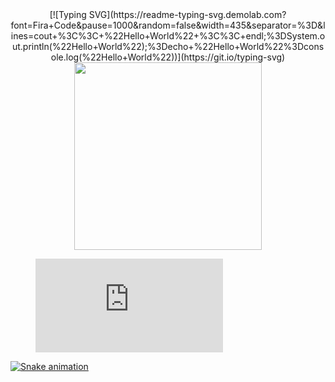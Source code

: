 <div align="center">
    [![Typing SVG](https://readme-typing-svg.demolab.com?font=Fira+Code&pause=1000&random=false&width=435&separator=%3D&lines=cout+%3C%3C+%22Hello+World%22+%3C%3C+endl;%3DSystem.out.println(%22Hello+World%22);%3Decho+%22Hello+World%22%3Dconsole.log(%22Hello+World%22))](https://git.io/typing-svg)
</div>

<div align="center">
    <a href="https://github.com/hj5230">
    <img align="center" height="300" src="https://github-readme-stats.vercel.app/api/top-langs/?username=hj5230&layout=compact&langs_count=16&theme=dracula"/>
</div>

<figure><embed src="https://wakatime.com/share/@018d21cd-2296-4c14-9357-c54c3fb3fdc6/96b513ce-0ce7-47ba-8964-aaff5b824761.svg"></embed></figure>

![Snake animation](https://github.com/eagrundy/eagrundy/blob/output/github-contribution-grid-snake.svg)
